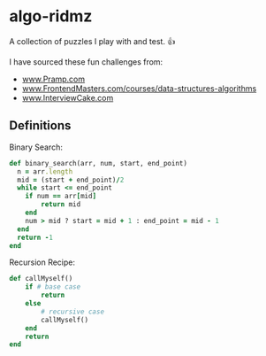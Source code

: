 # algo-ridmz

A collection of puzzles I play with and test. :+1:

I have sourced these fun challenges from:

 * www.Pramp.com
 * www.FrontendMasters.com/courses/data-structures-algorithms
 * www.InterviewCake.com


## Definitions

Binary Search:

```ruby
def binary_search(arr, num, start, end_point)
  n = arr.length
  mid = (start + end_point)/2
  while start <= end_point
    if num == arr[mid]
    	return mid
    end
    num > mid ? start = mid + 1 : end_point = mid - 1
  end
  return -1
end
```

Recursion Recipe:
```ruby
def callMyself()
	if # base case
        return
    else
    	# recursive case
        callMyself()
    end
    return
end
```

